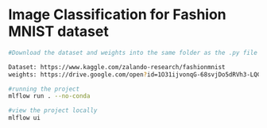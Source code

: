# Image Classification for Fashion MNIST dataset

```bash
#Download the dataset and weights into the same folder as the .py file

Dataset: https://www.kaggle.com/zalando-research/fashionmnist
weights: https://drive.google.com/open?id=1O31ijvonqG-68svjDo5dRVh3-LQGhJlg

#running the project
mlflow run . --no-conda

#view the project locally
mlflow ui

